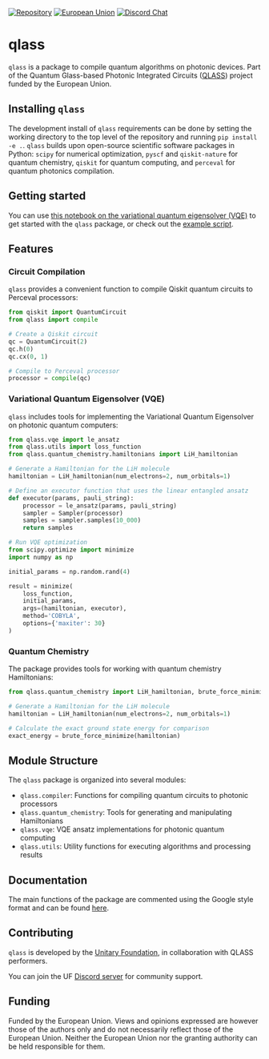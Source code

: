 [![Repository](https://img.shields.io/badge/GitHub-5C5C5C.svg?logo=github)](https://github.com/unitaryfund/qlass)
[![European Union](https://img.shields.io/badge/Supported%20By-%20The%20EU-004494.svg)]([https://wellcomeleap.org](https://cordis.europa.eu/project/id/101135876))
[![Discord Chat](https://img.shields.io/badge/dynamic/json?color=blue&label=Discord&query=approximate_presence_count&suffix=%20online.&url=https%3A%2F%2Fdiscord.com%2Fapi%2Finvites%2FJqVGmpkP96%3Fwith_counts%3Dtrue)](http://discord.unitary.fund)


# qlass
`qlass` is a package to compile quantum algorithms on photonic devices. Part of the Quantum Glass-based Photonic Integrated Circuits ([QLASS](https://www.qlass-project.eu/))
project funded by the European Union. 

## Installing `qlass`
The development install of `qlass` requirements can be done by setting the working directory to the top level of the repository and running `pip install -e .`. 
`qlass` builds upon open-source scientific software packages in Python: `scipy` for numerical optimization, `pyscf` and `qiskit-nature` for quantum chemistry, `qiskit` for quantum computing, and `perceval` for quantum photonics compilation.

## Getting started
You can use [this notebook on the variational quantum eigensolver (VQE)](https://github.com/unitaryfund/qlass/blob/main/photonic_vqe.ipynb) to get started with the `qlass` package, or check out the [example script](https://github.com/unitaryfoundation/qlass/blob/main/examples/vqe_example.py).

## Features

### Circuit Compilation

`qlass` provides a convenient function to compile Qiskit quantum circuits to Perceval processors:

```python
from qiskit import QuantumCircuit
from qlass import compile

# Create a Qiskit circuit
qc = QuantumCircuit(2)
qc.h(0)
qc.cx(0, 1)

# Compile to Perceval processor
processor = compile(qc)
```

### Variational Quantum Eigensolver (VQE)

`qlass` includes tools for implementing the Variational Quantum Eigensolver on photonic quantum computers:

```python
from qlass.vqe import le_ansatz
from qlass.utils import loss_function
from qlass.quantum_chemistry.hamiltonians import LiH_hamiltonian

# Generate a Hamiltonian for the LiH molecule
hamiltonian = LiH_hamiltonian(num_electrons=2, num_orbitals=1)

# Define an executor function that uses the linear entangled ansatz
def executor(params, pauli_string):
    processor = le_ansatz(params, pauli_string)
    sampler = Sampler(processor)
    samples = sampler.samples(10_000)
    return samples

# Run VQE optimization
from scipy.optimize import minimize
import numpy as np

initial_params = np.random.rand(4)

result = minimize(
    loss_function,
    initial_params,
    args=(hamiltonian, executor),
    method='COBYLA',
    options={'maxiter': 30}
)
```

### Quantum Chemistry

The package provides tools for working with quantum chemistry Hamiltonians:

```python
from qlass.quantum_chemistry import LiH_hamiltonian, brute_force_minimize

# Generate a Hamiltonian for the LiH molecule
hamiltonian = LiH_hamiltonian(num_electrons=2, num_orbitals=1)

# Calculate the exact ground state energy for comparison
exact_energy = brute_force_minimize(hamiltonian)
```

## Module Structure

The `qlass` package is organized into several modules:

- `qlass.compiler`: Functions for compiling quantum circuits to photonic processors
- `qlass.quantum_chemistry`: Tools for generating and manipulating Hamiltonians
- `qlass.vqe`: VQE ansatz implementations for photonic quantum computing
- `qlass.utils`: Utility functions for executing algorithms and processing results

## Documentation
The main functions of the package are commented using the Google style format and can be found [here](https://qlass.readthedocs.io/en/latest/).

## Contributing
`qlass` is developed by the [Unitary Foundation](https://unitary.foundation/), in collaboration with QLASS performers.

You can join the UF [Discord server](http://discord.unitary.fund) for community support.

## Funding
Funded by the European Union. Views and opinions expressed are however those of the authors only and do not necessarily reflect those of the European Union. Neither the European Union nor the granting authority can be held responsible for them.